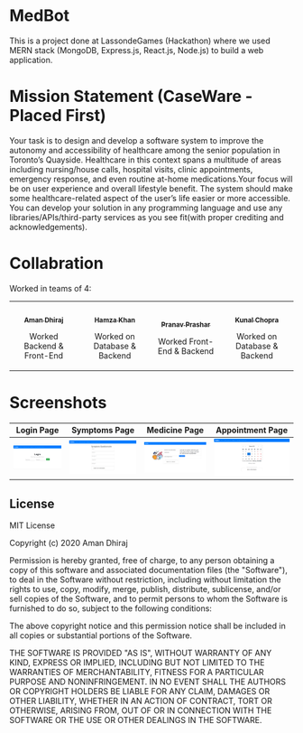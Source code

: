 # MedBot
This is a project done at LassondeGames (Hackathon) where we used MERN stack (MongoDB, Express.js, React.js, Node.js) to build a web application.

# Mission Statement (CaseWare - Placed First)
Your task is to design and develop a software system to improve the autonomy and accessibility of healthcare among the senior population in Toronto’s Quayside. Healthcare in this context spans a multitude of areas including nursing/house calls, hospital visits, clinic appointments, emergency response, and even routine at-home medications.Your focus will be on user experience and overall lifestyle benefit. The system should make some healthcare-related aspect of the user’s life easier or more accessible. You can develop your solution in any programming language and use any libraries/APIs/third-party services as you see fit(with proper crediting and acknowledgements).

# Collabration
Worked in teams of 4:

<table>
	<tr>
    <td align="center">
			<a href="https://github.com/amandhiraj">
				<img src="https://avatars.githubusercontent.com/u/40723562?s=100&u=a81f940a7471d34977a91c8407b36551f895ee5b&v=4" width="100px;" alt=""/>
				<br />
				<sub>
					<b>Aman Dhiraj</b>
				</sub>
			</a>
			<br />
			<p>Worked Backend & Front-End</p>
		</td>
		<td align="center">
			<a href="https://github.com/hamzak9">
				<img src="https://avatars.githubusercontent.com/u/47067735?s=100&v=4" width="100px;" alt=""/>
				<br />
				<sub>
					<b>Hamza Khan</b>
				</sub>
			</a>
			<br />
			<p>Worked on Database & Backend</p>
		</td>
		<td align="center">
			<a href="https://github.com/PranavPrashar">
				<img src="https://avatars.githubusercontent.com/u/42787576?s=100&u=cd5f5a0f716b7924720b6c556961dc4d3297fbcb&v=4" width="100px;" alt=""/>
				<br />
				<sub>
					<b>Pranav Prashar</b>
				</sub>
			</a>
			<br />
			<p>Worked Front-End & Backend</p>
		</td>
		<td align="center">
			<a href="https://github.com/KunalsDatabase">
				<img src="https://avatars.githubusercontent.com/u/36674988?s=100&u=89caebd445ed45580796ca84befe6e8e1aed18dc&v=4" width="100px;" alt=""/>
				<br />
				<sub>
					<b>Kunal Chopra</b>
				</sub>
			</a>
			<br />
			<p>Worked on Database & Backend</p>
		</td>
	</tr>
</table>

# Screenshots
Login Page                 |  Symptoms Page            |  Medicine Page            |  Appointment Page            
:-------------------------:|:-------------------------:|:-------------------------:|:-------------------------:
![](https://raw.githubusercontent.com/amandhiraj/MedBot/main/Images/login.png)  |  ![](https://raw.githubusercontent.com/amandhiraj/MedBot/main/Images/symptoms.png)  |  ![](https://raw.githubusercontent.com/amandhiraj/MedBot/main/Images/Medicine.png) |  ![](https://raw.githubusercontent.com/amandhiraj/MedBot/main/Images/appointment.png)

## License

MIT License

Copyright (c) 2020 Aman Dhiraj

Permission is hereby granted, free of charge, to any person obtaining a copy
of this software and associated documentation files (the "Software"), to deal
in the Software without restriction, including without limitation the rights
to use, copy, modify, merge, publish, distribute, sublicense, and/or sell
copies of the Software, and to permit persons to whom the Software is
furnished to do so, subject to the following conditions:

The above copyright notice and this permission notice shall be included in all
copies or substantial portions of the Software.

THE SOFTWARE IS PROVIDED "AS IS", WITHOUT WARRANTY OF ANY KIND, EXPRESS OR
IMPLIED, INCLUDING BUT NOT LIMITED TO THE WARRANTIES OF MERCHANTABILITY,
FITNESS FOR A PARTICULAR PURPOSE AND NONINFRINGEMENT. IN NO EVENT SHALL THE
AUTHORS OR COPYRIGHT HOLDERS BE LIABLE FOR ANY CLAIM, DAMAGES OR OTHER
LIABILITY, WHETHER IN AN ACTION OF CONTRACT, TORT OR OTHERWISE, ARISING FROM,
OUT OF OR IN CONNECTION WITH THE SOFTWARE OR THE USE OR OTHER DEALINGS IN THE
SOFTWARE.
